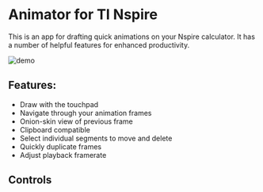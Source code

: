 # Animator for TI Nspire
This is an app for drafting quick animations on your Nspire calculator.
It has a number of helpful features for enhanced productivity.

![demo]("img/demo.gif" "Demonstration")

## Features:
- Draw with the touchpad
- Navigate through your animation frames
- Onion-skin view of previous frame
- Clipboard compatible
- Select individual segments to move and delete
- Quickly duplicate frames
- Adjust playback framerate

## Controls